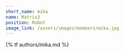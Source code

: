 ```yaml
---
short_name: mika
name: Matrix3
position: Robot
image_link: /assets/images/members/mika.jpg
---
```

{% tf authors/mika.md %}